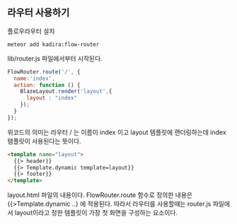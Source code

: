 ## 라우터 사용하기

플로우라우터 설치
```shell 
meteor add kadira:flow-router

``` 

lib/router.js 파일에서부터 시작된다.

```js
FlowRouter.route('/', {
  name:'index',
  action: function () {
    BlazeLayout.render('layout',{
      layout : "index"
    });
  }
});

```

위코드의 의미는 라우터 / 는 이름이 index 이고 layout 템플릿에 랜더링하는데 index 탬플릿이 사용된다는 뜻이다.

```html
<template name="layout">
  {{> header}}
  {{> Template.dynamic template=layout}}
  {{> footer}}
</template>
```

layout.html 파일의 내용이다. FlowRouter.route 함수로 정의한 내용은 {{>Template.dynamic ..} 에 적용된다.
따라서 라우터를 사용할때는 router.js 파일에서 layout이라고 정한 템플릿이 가장 첫 화면을 구성하는 요소이다. 